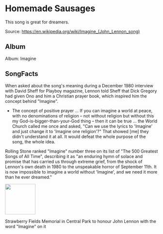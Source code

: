 # Homemade Sausages

This song is great for dreamers.

Source: https://en.wikipedia.org/wiki/Imagine_(John_Lennon_song)

## Album

Album: Imagine

## SongFacts

When asked about the song's meaning during a December 1980 interview with David Sheff for Playboy magazine, Lennon told Sheff that Dick Gregory had given Ono and him a Christian prayer book, which inspired him the concept behind "Imagine".
- The concept of positive prayer ... If you can imagine a world at peace, with no denominations of religion – not without religion but without this my God-is-bigger-than-your-God thing – then it can be true ... the World Church called me once and asked, "Can we use the lyrics to 'Imagine' and just change it to 'Imagine one religion'?" That showed [me] they didn't understand it at all. It would defeat the whole purpose of the song, the whole idea.

Rolling Stone ranked "Imagine" number three on its list of "The 500 Greatest Songs of All Time", describing it as "an enduring hymn of solace and promise that has carried us through extreme grief, from the shock of Lennon's own death in 1980 to the unspeakable horror of September 11th. It is now impossible to imagine a world without 'Imagine', and we need it more than he ever dreamed."

<img src="https://upload.wikimedia.org/wikipedia/commons/thumb/2/24/2963-Central_Park-Strawberry_Fields.JPG/220px-2963-Central_Park-Strawberry_Fields.JPG" height="100" width="100" />

Strawberry Fields Memorial in Central Park to honour John Lennon with the word "Imagine" on it